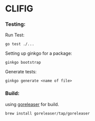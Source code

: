 # CLIFIG

### Testing:

Run Test:
```
go test ./...
```

Setting up ginkgo for a package:
```
ginkgo bootstrap
```

Generate tests:
```
ginkgo generate <name of file>
```

### Build:
using [goreleaser](https://goreleaser.com/) for build.
```
brew install goreleaser/tap/goreleaser
```
